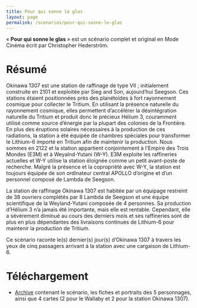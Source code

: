 ```yaml
---
title: Pour qui sonne le glas
layout: page
permalink: /scenarios/pour-qui-sonne-le-glas
---
```


« **Pour qui sonne le glas** » est un scénario complet et original en Mode Cinéma écrit par Christopher Hederström.

# Résumé

Okinawa 1307 est une station de raffinage de type VII ; initialement construite en 2101 et exploitée par Sieg and Son, aujourd’hui Seegson. Ces stations étaient positionnées près des planétoïdes à fort rayonnement cosmique pour collecter le Tritium. En utilisant la présence naturelle du rayonnement cosmique, elles permettent d’accélérer la désintégration naturelle du Tritium et produit donc le précieux Hélium 3, couramment utilisé comme source d’énergie par la plupart des colonies de la Frontière.
En plus des éruptions solaires nécessaires à la production de ces radiations, la station a été équipée de chambres spéciales pour transformer le Lithium-6 importé en Tritium afin de maintenir la production.
Nous sommes en 2122 et la station appartient conjointement à l'Empire des Trois Mondes (E3M) et à Weyalnd-Yutani (W-Y). E3M exploite les raffineries actuelles et W-Y utilise la station éloignée comme un petit avant-poste de recherche. Malgré la présence et la copropriété avec W-Y, la station est toujours équipée de son ordinateur central APOLLO d’origine et d’un personnel composé de Lambda de Seegson.

La station de raffinage Okinawa 1307 est habitée par un équipage restreint de 38 ouvriers complétés par 8 Lambda de Seegson et une équipe scientifique de la Weyland-Yutani composée de 4 personnes. Sa production d’Hélium 3 n’a jamais été importante, mais elle est rentable. Cependant, elle a sévèrement diminué au cours des derniers mois et ses raffineries sont de plus en plus dépendantes des livraisons continues de Lithium-6 pour maintenir la production de Tritium.

Ce scénario raconte le(s) dernier(s) jour(s) d’Okinawa 1307 à travers les yeux de cinq passagers arrivant à la station avec une cargaison de Lithium-6.

# Téléchargement

* [Archive](/docs/scenarios/Pour_qui_sonne_le_glas.zip) contenant le scénario, les fiches et portraits des 5 personnages, ainsi que 4 cartes (2 pour le Wallaby et 2 pour la station Okinawa 1307).
